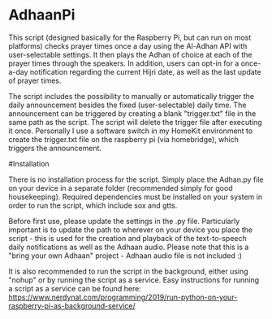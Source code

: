 # AdhaanPi

This script (designed basically for the Raspberry Pi, but can run on most platforms) checks prayer times once a day using the Al-Adhan API with user-selectable settings. It then plays the Adhan of choice at each of the prayer times through the speakers. In addition, users can opt-in for a once-a-day notification regarding the current Hijri date, as well as the last update of prayer times.

The script includes the possibility to manually or automatically trigger the daily announcement besides the fixed (user-selectable) daily time.
The announcement can be triggered by creating a blank "trigger.txt" file in the same path as the script. The script will delete the trigger file after executing it once. 
Personally I use a software switch in my HomeKit environment to create the trigger.txt file on the raspberry pi (via homebridge), which triggers the announcement.

#Installation

There is no installation process for the script. Simply place the Adhan.py file on your device in a separate folder (recommended simply for good housekeeping). Required dependencies must be installed on your system in order to run the script, which include sox and gtts.

Before first use, please update the settings in the .py file. Particularly important is to update the path to wherever on your device you place the script - this is used for the creation and playback of the text-to-speech daily notifications as well as the Adhaan audio. Please note that this is a "bring your own Adhaan" project - Adhaan audio file is not included :)

It is also recommended to run the script in the background, either using "nohup" or by running the script as a service. Easy instructions for running a script as a service can be found here:
https://www.nerdynat.com/programming/2019/run-python-on-your-raspberry-pi-as-background-service/

